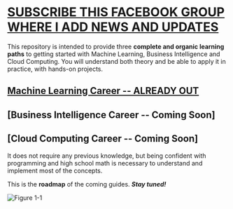 # [SUBSCRIBE THIS FACEBOOK GROUP WHERE I ADD NEWS AND UPDATES](https://www.facebook.com/groups/mathfordatascience/)

This repository is intended to provide three **complete and organic learning paths** to getting started with Machine Learning, Business Intelligence and Cloud Computing.
You will understand both theory and be able to apply it in practice, with hands-on projects.

## [Machine Learning Career  --  ALREADY OUT](https://github.com/clone95/Machine-Learning-Study-Path-March-2019/tree/master/Career%20Paths/Machine%20Learning%20Engineer%20Career%20Path)  
## [Business Intelligence Career --  Coming Soon]
## [Cloud Computing Career --  Coming Soon]

It does not require any previous knowledge, but being confident with programming and high school math is necessary to understand and implement most of the concepts.

This is the **roadmap** of the coming guides. _**Stay tuned!**_

![Figure 1-1](https://raw.github.com/clone95/Machine-Learning-Study-Path-March-2019/master/RoadMap.PNG "1") 
